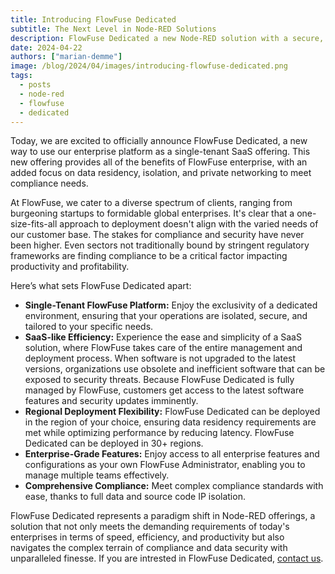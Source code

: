 ```yaml
---
title: Introducing FlowFuse Dedicated
subtitle: The Next Level in Node-RED Solutions
description: FlowFuse Dedicated a new Node-RED solution with a secure, compliant, and fully managed single-tenant SaaS platform tailored for enterprise needs.
date: 2024-04-22
authors: ["marian-demme"]
image: /blog/2024/04/images/introducing-flowfuse-dedicated.png
tags:
  - posts
  - node-red
  - flowfuse
  - dedicated
---
```


Today, we are excited to officially announce FlowFuse Dedicated, a new way to use our enterprise platform as a single-tenant SaaS offering. This new offering provides all of the benefits of FlowFuse enterprise, with an added focus on data residency, isolation, and private networking to meet compliance needs.

<!--more-->

At FlowFuse, we cater to a diverse spectrum of clients, ranging from burgeoning startups to formidable global enterprises. It's clear that a one-size-fits-all approach to deployment doesn't align with the varied needs of our customer base. The stakes for compliance and security have never been higher. Even sectors not traditionally bound by stringent regulatory frameworks are finding compliance to be a critical factor impacting productivity and profitability.

Here’s what sets FlowFuse Dedicated apart:

- **Single-Tenant FlowFuse Platform:** Enjoy the exclusivity of a dedicated environment, ensuring that your operations are isolated, secure, and tailored to your specific needs.
- **SaaS-like Efficiency:** Experience the ease and simplicity of a SaaS solution, where FlowFuse takes care of the entire management and deployment process. When software is not upgraded to the latest versions, organizations use obsolete and inefficient software that can be exposed to security threats. Because FlowFuse Dedicated is fully managed by FlowFuse, customers get access to the latest software features and security updates imminently.
- **Regional Deployment Flexibility:** FlowFuse Dedicated can be deployed in the region of your choice, ensuring data residency requirements are met while optimizing performance by reducing latency. FlowFuse Dedicated can be deployed in 30+ regions.
- **Enterprise-Grade Features:** Enjoy access to all enterprise features and configurations as your own FlowFuse Administrator, enabling you to manage multiple teams effectively.
- **Comprehensive Compliance:** Meet complex compliance standards with ease, thanks to full data and source code IP isolation.

FlowFuse Dedicated represents a paradigm shift in Node-RED offerings, a solution that not only meets the demanding requirements of today's enterprises in terms of speed, efficiency, and productivity but also navigates the complex terrain of compliance and data security with unparalleled finesse. If you are intrested in FlowFuse Dedicated, [contact us](https://flowfuse.com/contact-us/).